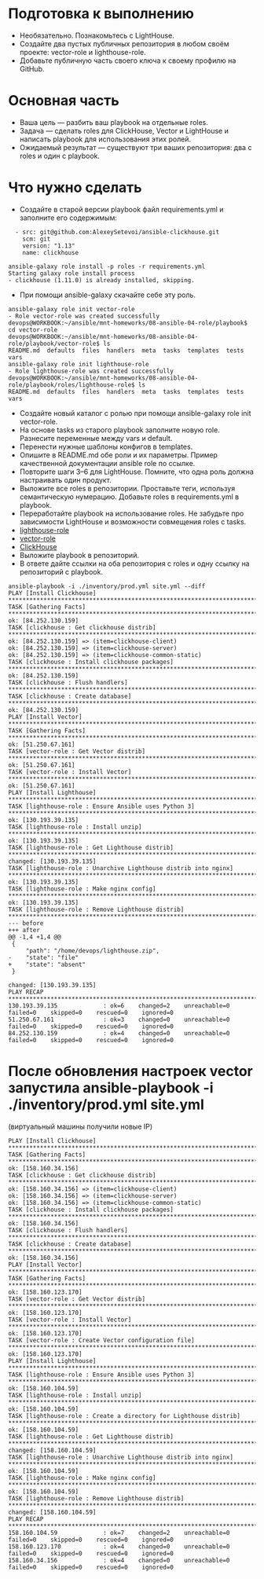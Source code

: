 # Подготовка к выполнению
- Необязательно. Познакомьтесь с LightHouse.
- Создайте два пустых публичных репозитория в любом своём проекте: vector-role и lighthouse-role.
- Добавьте публичную часть своего ключа к своему профилю на GitHub.
# Основная часть
- Ваша цель — разбить ваш playbook на отдельные roles.
- Задача — сделать roles для ClickHouse, Vector и LightHouse и написать playbook для использования этих ролей.
- Ожидаемый результат — существуют три ваших репозитория: два с roles и один с playbook.
# Что нужно сделать
- Создайте в старой версии playbook файл requirements.yml и заполните его содержимым:
```
  - src: git@github.com:AlexeySetevoi/ansible-clickhouse.git
    scm: git
    version: "1.13"
    name: clickhouse
```
```
ansible-galaxy role install -p roles -r requirements.yml
Starting galaxy role install process
- clickhouse (1.11.0) is already installed, skipping.
```
- При помощи ansible-galaxy скачайте себе эту роль.
```
ansible-galaxy role init vector-role
- Role vector-role was created successfully
devops@WORKBOOK:~/ansible/mnt-homeworks/08-ansible-04-role/playbook$ cd vector-role
devops@WORKBOOK:~/ansible/mnt-homeworks/08-ansible-04-role/playbook/vector-role$ ls
README.md  defaults  files  handlers  meta  tasks  templates  tests  vars
ansible-galaxy role init lighthouse-role
- Role lighthouse-role was created successfully
devops@WORKBOOK:~/ansible/mnt-homeworks/08-ansible-04-role/playbook/roles/lighthouse-role$ ls
README.md  defaults  files  handlers  meta  tasks  templates  tests  vars
```
- Создайте новый каталог с ролью при помощи ansible-galaxy role init vector-role.
- На основе tasks из старого playbook заполните новую role. Разнесите переменные между vars и default.
- Перенести нужные шаблоны конфигов в templates.
- Опишите в README.md обе роли и их параметры. Пример качественной документации ansible role по ссылке.
- Повторите шаги 3–6 для LightHouse. Помните, что одна роль должна настраивать один продукт.
- Выложите все roles в репозитории. Проставьте теги, используя семантическую нумерацию. Добавьте roles в requirements.yml в playbook.
- Переработайте playbook на использование roles. Не забудьте про зависимости LightHouse и возможности совмещения roles с tasks.
 - [lighthouse-role](https://github.com/EVolgina/lighthouse-role.git)
 - [vector-role](https://github.com/EVolgina/vector-role.git)
 - [ClickHouse](https://github.com/EVolgina/clickhouse-role.git)
- Выложите playbook в репозиторий.
- В ответе дайте ссылки на оба репозитория с roles и одну ссылку на репозиторий с playbook. 
```
ansible-playbook -i ./inventory/prod.yml site.yml --diff 
PLAY [Install Clickhouse] **********************************************************************************************************************************************
TASK [Gathering Facts] *************************************************************************************************************************************************
ok: [84.252.130.159]
TASK [clickhouse : Get clickhouse distrib] *****************************************************************************************************************************
ok: [84.252.130.159] => (item=clickhouse-client)
ok: [84.252.130.159] => (item=clickhouse-server)
ok: [84.252.130.159] => (item=clickhouse-common-static)
TASK [clickhouse : Install clickhouse packages] ************************************************************************************************************************
ok: [84.252.130.159]
TASK [clickhouse : Flush handlers] *************************************************************************************************************************************
TASK [clickhouse : Create database] ************************************************************************************************************************************
ok: [84.252.130.159]
PLAY [Install Vector] **************************************************************************************************************************************************
TASK [Gathering Facts] *************************************************************************************************************************************************
ok: [51.250.67.161]
TASK [vector-role : Get Vector distrib] ********************************************************************************************************************************
ok: [51.250.67.161]
TASK [vector-role : Install Vector] ************************************************************************************************************************************
ok: [51.250.67.161]
PLAY [Install Lighthouse] **********************************************************************************************************************************************
TASK [lighthouse-role : Ensure Ansible uses Python 3] ******************************************************************************************************************
ok: [130.193.39.135]
TASK [lighthouse-role : Install unzip] *********************************************************************************************************************************
ok: [130.193.39.135]
TASK [lighthouse-role : Get Lighthouse distrib] ************************************************************************************************************************
changed: [130.193.39.135]
TASK [lighthouse-role : Unarchive Lighthouse distrib into nginx] *******************************************************************************************************
ok: [130.193.39.135]
TASK [lighthouse-role : Make nginx config] *****************************************************************************************************************************
ok: [130.193.39.135]
TASK [lighthouse-role : Remove Lighthouse distrib] *********************************************************************************************************************
--- before
+++ after
@@ -1,4 +1,4 @@
 {
     "path": "/home/devops/lighthouse.zip",
-    "state": "file"
+    "state": "absent"
 }

changed: [130.193.39.135]
PLAY RECAP *************************************************************************************************************************************************************
130.193.39.135             : ok=6    changed=2    unreachable=0    failed=0    skipped=0    rescued=0    ignored=0
51.250.67.161              : ok=3    changed=0    unreachable=0    failed=0    skipped=0    rescued=0    ignored=0
84.252.130.159             : ok=4    changed=0    unreachable=0    failed=0    skipped=0    rescued=0    ignored=0
```
# После обновления настроек vector запустила ansible-playbook -i ./inventory/prod.yml site.yml
(виртуальный машины получили новые IP)
```
PLAY [Install Clickhouse] **********************************************************************************************************************************************
TASK [Gathering Facts] *************************************************************************************************************************************************
ok: [158.160.34.156]
TASK [clickhouse : Get clickhouse distrib] *****************************************************************************************************************************
ok: [158.160.34.156] => (item=clickhouse-client)
ok: [158.160.34.156] => (item=clickhouse-server)
ok: [158.160.34.156] => (item=clickhouse-common-static)
TASK [clickhouse : Install clickhouse packages] ************************************************************************************************************************
ok: [158.160.34.156]
TASK [clickhouse : Flush handlers] *************************************************************************************************************************************
TASK [clickhouse : Create database] ************************************************************************************************************************************
ok: [158.160.34.156]
PLAY [Install Vector] **************************************************************************************************************************************************
TASK [Gathering Facts] *************************************************************************************************************************************************
ok: [158.160.123.170]
TASK [vector-role : Get Vector distrib] ********************************************************************************************************************************
ok: [158.160.123.170]
TASK [vector-role : Install Vector] ************************************************************************************************************************************
ok: [158.160.123.170]
TASK [vector-role : Create Vector configuration file] ******************************************************************************************************************
ok: [158.160.123.170]
PLAY [Install Lighthouse] **********************************************************************************************************************************************
TASK [lighthouse-role : Ensure Ansible uses Python 3] ******************************************************************************************************************
ok: [158.160.104.59]
TASK [lighthouse-role : Install unzip] *********************************************************************************************************************************
ok: [158.160.104.59]
TASK [lighthouse-role : Create a directory for Lighthouse distrib] *****************************************************************************************************
ok: [158.160.104.59]
TASK [lighthouse-role : Get Lighthouse distrib] ************************************************************************************************************************
changed: [158.160.104.59]
TASK [lighthouse-role : Unarchive Lighthouse distrib into nginx] *******************************************************************************************************
ok: [158.160.104.59]
TASK [lighthouse-role : Make nginx config] *****************************************************************************************************************************
ok: [158.160.104.59]
TASK [lighthouse-role : Remove Lighthouse distrib] *********************************************************************************************************************
changed: [158.160.104.59]
PLAY RECAP *************************************************************************************************************************************************************
158.160.104.59             : ok=7    changed=2    unreachable=0    failed=0    skipped=0    rescued=0    ignored=0
158.160.123.170            : ok=4    changed=0    unreachable=0    failed=0    skipped=0    rescued=0    ignored=0
158.160.34.156             : ok=4    changed=0    unreachable=0    failed=0    skipped=0    rescued=0    ignored=0

```
